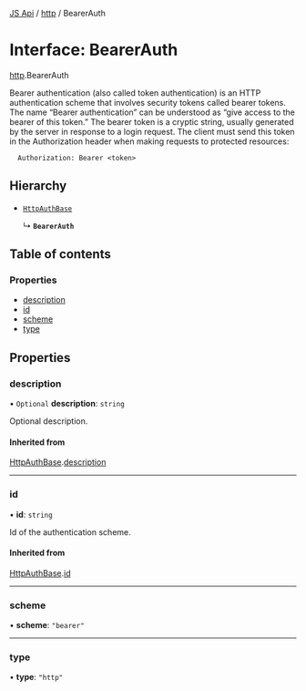 [JS Api](../index.md) / [http](../modules/http.md) / BearerAuth

# Interface: BearerAuth

[http](../modules/http.md).BearerAuth

Bearer authentication (also called token authentication) is an HTTP authentication scheme that involves security tokens called bearer tokens.
The name “Bearer authentication” can be understood as “give access to the bearer of this token.” The bearer token is a cryptic string, usually generated by the server in response to a login request.
The client must send this token in the Authorization header when making requests to protected resources:
```
  Authorization: Bearer <token>
```

## Hierarchy

- [`HttpAuthBase`](http.HttpAuthBase.md)

  ↳ **`BearerAuth`**

## Table of contents

### Properties

- [description](http.BearerAuth.md#description)
- [id](http.BearerAuth.md#id)
- [scheme](http.BearerAuth.md#scheme)
- [type](http.BearerAuth.md#type)

## Properties

### description

• `Optional` **description**: `string`

Optional description.

#### Inherited from

[HttpAuthBase](http.HttpAuthBase.md).[description](http.HttpAuthBase.md#description)

___

### id

• **id**: `string`

Id of the authentication scheme.

#### Inherited from

[HttpAuthBase](http.HttpAuthBase.md).[id](http.HttpAuthBase.md#id)

___

### scheme

• **scheme**: ``"bearer"``

___

### type

• **type**: ``"http"``
